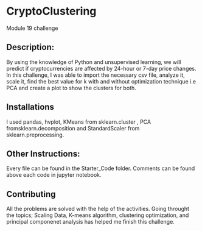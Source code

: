 # CryptoClustering
Module 19 challenge
## Description:
By using the knowledge of Python and unsupervised learning, we will predict if cryptocurrencies are affected by 24-hour or 7-day price changes. In this challenge, I was able to import the necessary csv file, analyze it, scale it, find the best value for k with and without optimization technique i.e PCA and create a plot to show the clusters for both. 
 ## Installations
 I used pandas, hvplot, KMeans from sklearn.cluster , PCA fromsklearn.decomposition and StandardScaler from sklearn.preprocessing.
 ## Other Instructions:
 Every file can be found in the Starter_Code folder.  Comments can be found above each code in jupyter notebook.

 ## Contributing
All the problems are solved with the help of the activities. Going throught the topics; Scaling Data, K-means algorithm, clustering optimization, and principal componenet analysis has helped me finish this challenge. 

